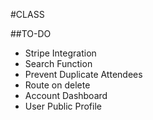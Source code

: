 #CLASS

##TO-DO
* Stripe Integration
* Search Function
* Prevent Duplicate Attendees
* Route on delete
* Account Dashboard
* User Public Profile